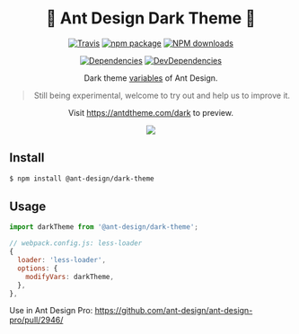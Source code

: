 <h1 align="center">🌚 Ant Design Dark Theme 🌚</h1>

<div align="center">

[![Travis](https://img.shields.io/travis/ant-design/ant-design-dark-theme/master.svg?style=flat-square)](https://travis-ci.org/ant-design/ant-design-dark-theme)
[![npm package](https://img.shields.io/npm/v/@ant-design/dark-theme.svg?style=flat-square)](https://www.npmjs.org/package/@ant-design/dark-theme)
[![NPM downloads](http://img.shields.io/npm/dm/@ant-design/dark-theme.svg?style=flat-square)](http://npmjs.com/@ant-design/dark-theme)

[![Dependencies](https://img.shields.io/david/ant-design/ant-design-dark-theme.svg?style=flat-square)](https://david-dm.org/ant-design/ant-design-dark-theme)
[![DevDependencies](https://img.shields.io/david/dev/ant-design/ant-design-dark-theme.svg?style=flat-square)](https://david-dm.org/ant-design/ant-design-dark-theme?type=dev)

Dark theme [variables](https://github.com/ant-design/ant-design-dark-theme/blob/master/index.ts) of Ant Design.

> Still being experimental, welcome to try out and help us to improve it.

<span>Visit <a href="https://antdtheme.com/dark" target="_blank">https://antdtheme.com/dark</a> to preview.</span>

![](https://user-images.githubusercontent.com/8468372/49068242-29b0c400-f261-11e8-9ade-02f9716b06b9.png)

</div>

## Install

```bash
$ npm install @ant-design/dark-theme
```

## Usage

```js
import darkTheme from '@ant-design/dark-theme';

// webpack.config.js: less-loader
{
  loader: 'less-loader',
  options: {
    modifyVars: darkTheme,
  },
},
```

Use in Ant Design Pro: https://github.com/ant-design/ant-design-pro/pull/2946/
